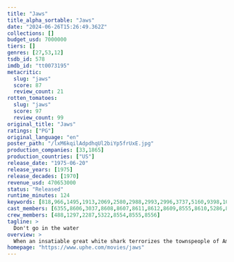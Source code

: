 ```yaml
---
title: "Jaws"
title_alpha_sortable: "Jaws"
date: "2024-06-26T15:26:49.362Z"
collections: []
budget_usd: 7000000
tiers: []
genres: [27,53,12]
tsdb_id: 578
imdb_id: "tt0073195"
metacritic:
  slug: "jaws"
  score: 87
  review_count: 21
rotten_tomatoes:
  slug: "jaws"
  score: 97
  review_count: 99
original_title: "Jaws"
ratings: ["PG"]
original_language: "en"
poster_path: "/lxM6kqilAdpdhqUl2biYp5frUxE.jpg"
production_companies: [33,1865]
production_countries: ["US"]
release_date: "1975-06-20"
release_years: [1975]
release_decades: [1970]
revenue_usd: 470653000
status: "Released"
runtime_minutes: 124
keywords: [818,966,1495,1913,2069,2580,2988,2993,2996,3737,5160,9398,10852,13031,13078,15097,15098,156175,158259,159743,163300,174617,223059,284923]
cast_members: [6355,8606,3037,8608,8607,8611,8612,8609,8555,8610,5286,8614,8615,488]
crew_members: [488,1297,2287,5322,8554,8555,8556]
tagline: >
  Don't go in the water
overview: >
  When an insatiable great white shark terrorizes the townspeople of Amity Island, the police chief, an oceanographer and a grizzled shark hunter seek to destroy the blood-thirsty beast.
homepage: "https://www.uphe.com/movies/jaws"
---
```

